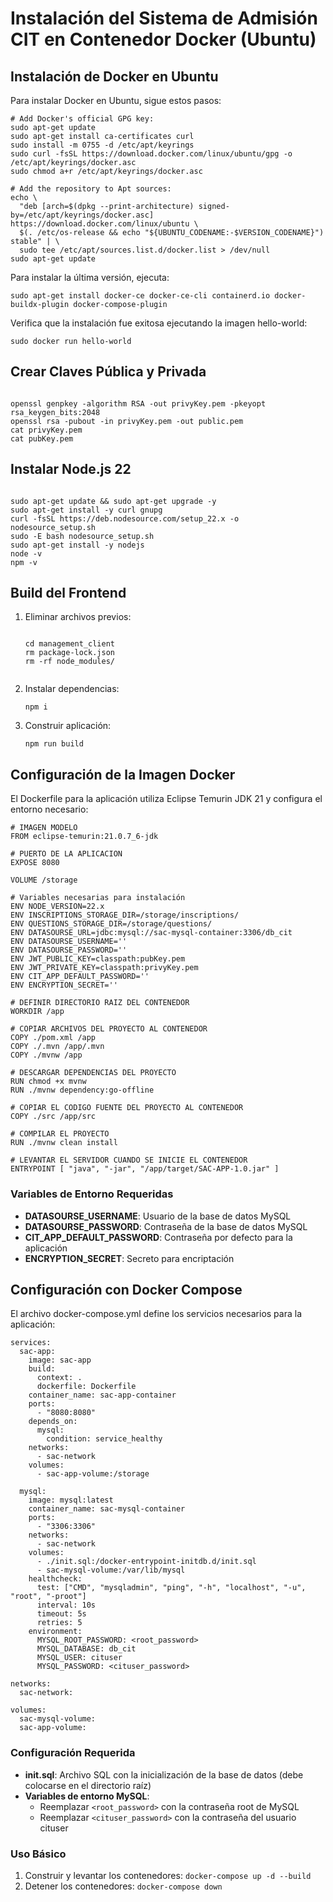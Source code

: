<h1>Instalación del Sistema de Admisión CIT en Contenedor Docker (Ubuntu)</h1>

<h2>Instalación de Docker en Ubuntu</h2>

<p>Para instalar Docker en Ubuntu, sigue estos pasos:</p>

<pre><code># Add Docker's official GPG key:
sudo apt-get update
sudo apt-get install ca-certificates curl
sudo install -m 0755 -d /etc/apt/keyrings
sudo curl -fsSL https://download.docker.com/linux/ubuntu/gpg -o /etc/apt/keyrings/docker.asc
sudo chmod a+r /etc/apt/keyrings/docker.asc

# Add the repository to Apt sources:
echo \
  "deb [arch=$(dpkg --print-architecture) signed-by=/etc/apt/keyrings/docker.asc] https://download.docker.com/linux/ubuntu \
  $(. /etc/os-release && echo "${UBUNTU_CODENAME:-$VERSION_CODENAME}") stable" | \
  sudo tee /etc/apt/sources.list.d/docker.list > /dev/null
sudo apt-get update
</code></pre>

<p>Para instalar la última versión, ejecuta:</p>

<pre><code>sudo apt-get install docker-ce docker-ce-cli containerd.io docker-buildx-plugin docker-compose-plugin
</code></pre>

<p>Verifica que la instalación fue exitosa ejecutando la imagen hello-world:</p>

<pre><code>sudo docker run hello-world
</code></pre>

<h2>Crear Claves Pública y Privada</h2>
<pre><code>
openssl genpkey -algorithm RSA -out privyKey.pem -pkeyopt rsa_keygen_bits:2048
openssl rsa -pubout -in privyKey.pem -out public.pem
cat privyKey.pem
cat pubKey.pem
</code></pre>

<h2>Instalar Node.js 22</h2>
<pre><code>
sudo apt-get update && sudo apt-get upgrade -y
sudo apt-get install -y curl gnupg
curl -fsSL https://deb.nodesource.com/setup_22.x -o nodesource_setup.sh
sudo -E bash nodesource_setup.sh
sudo apt-get install -y nodejs
node -v
npm -v
</code></pre>

<h2>Build del Frontend</h2>
<ol>
  <li>Eliminar archivos previos:
    <pre><code>
cd management_client
rm package-lock.json
rm -rf node_modules/
    </code></pre>
  </li>
  <li>Instalar dependencias:
    <pre><code>npm i</code></pre>
  </li>
  <li>Construir aplicación:
    <pre><code>npm run build</code></pre>
  </li>
</ol>

<h2>Configuración de la Imagen Docker</h2>

<p>El Dockerfile para la aplicación utiliza Eclipse Temurin JDK 21 y configura el entorno necesario:</p>

<pre><code># IMAGEN MODELO
FROM eclipse-temurin:21.0.7_6-jdk

# PUERTO DE LA APLICACION
EXPOSE 8080

VOLUME /storage

# Variables necesarias para instalación
ENV NODE_VERSION=22.x
ENV INSCRIPTIONS_STORAGE_DIR=/storage/inscriptions/
ENV QUESTIONS_STORAGE_DIR=/storage/questions/
ENV DATASOURSE_URL=jdbc:mysql://sac-mysql-container:3306/db_cit
ENV DATASOURSE_USERNAME=''
ENV DATASOURSE_PASSWORD=''
ENV JWT_PUBLIC_KEY=classpath:pubKey.pem
ENV JWT_PRIVATE_KEY=classpath:privyKey.pem
ENV CIT_APP_DEFAULT_PASSWORD=''
ENV ENCRYPTION_SECRET=''

# DEFINIR DIRECTORIO RAIZ DEL CONTENEDOR
WORKDIR /app

# COPIAR ARCHIVOS DEL PROYECTO AL CONTENEDOR
COPY ./pom.xml /app
COPY ./.mvn /app/.mvn
COPY ./mvnw /app

# DESCARGAR DEPENDENCIAS DEL PROYECTO
RUN chmod +x mvnw
RUN ./mvnw dependency:go-offline

# COPIAR EL CODIGO FUENTE DEL PROYECTO AL CONTENEDOR
COPY ./src /app/src

# COMPILAR EL PROYECTO
RUN ./mvnw clean install

# LEVANTAR EL SERVIDOR CUANDO SE INICIE EL CONTENEDOR
ENTRYPOINT [ "java", "-jar", "/app/target/SAC-APP-1.0.jar" ]
</code></pre>

<h3>Variables de Entorno Requeridas</h3>
<ul>
  <li><strong>DATASOURSE_USERNAME</strong>: Usuario de la base de datos MySQL</li>
  <li><strong>DATASOURSE_PASSWORD</strong>: Contraseña de la base de datos MySQL</li>
  <li><strong>CIT_APP_DEFAULT_PASSWORD</strong>: Contraseña por defecto para la aplicación</li>
  <li><strong>ENCRYPTION_SECRET</strong>: Secreto para encriptación</li>
</ul>

<h2>Configuración con Docker Compose</h2>

<p>El archivo docker-compose.yml define los servicios necesarios para la aplicación:</p>

<pre><code>services:
  sac-app:
    image: sac-app
    build:
      context: .
      dockerfile: Dockerfile
    container_name: sac-app-container
    ports:
      - "8080:8080"
    depends_on:
      mysql:
        condition: service_healthy
    networks:
      - sac-network
    volumes:
      - sac-app-volume:/storage

  mysql:
    image: mysql:latest
    container_name: sac-mysql-container
    ports:
      - "3306:3306"
    networks:
      - sac-network
    volumes:
      - ./init.sql:/docker-entrypoint-initdb.d/init.sql
      - sac-mysql-volume:/var/lib/mysql
    healthcheck:
      test: ["CMD", "mysqladmin", "ping", "-h", "localhost", "-u", "root", "-proot"]
      interval: 10s
      timeout: 5s
      retries: 5
    environment:
      MYSQL_ROOT_PASSWORD: &lt;root_password&gt;
      MYSQL_DATABASE: db_cit
      MYSQL_USER: cituser
      MYSQL_PASSWORD: &lt;cituser_password&gt;

networks:
  sac-network:

volumes:
  sac-mysql-volume:
  sac-app-volume:
</code></pre>

<h3>Configuración Requerida</h3>
<ul>
  <li><strong>init.sql</strong>: Archivo SQL con la inicialización de la base de datos (debe colocarse en el directorio raíz)</li>
  <li><strong>Variables de entorno MySQL</strong>:
    <ul>
      <li>Reemplazar <code>&lt;root_password&gt;</code> con la contraseña root de MySQL</li>
      <li>Reemplazar <code>&lt;cituser_password&gt;</code> con la contraseña del usuario cituser</li>
    </ul>
  </li>
</ul>

<h3>Uso Básico</h3>
<ol>
  <li>Construir y levantar los contenedores: <code>docker-compose up -d --build</code></li>
  <li>Detener los contenedores: <code>docker-compose down</code></li>
</ol>
